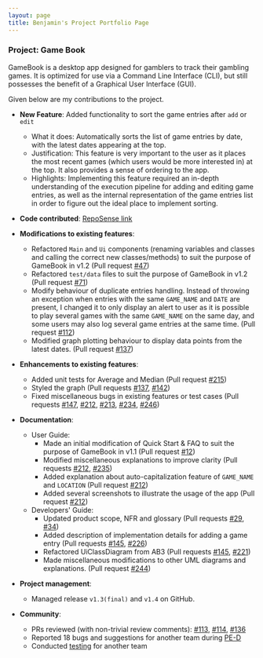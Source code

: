 ```yaml
---
layout: page
title: Benjamin's Project Portfolio Page
---
```


### Project: Game Book

GameBook is a desktop app designed for gamblers to track their gambling games. It is optimized for use via a Command
Line Interface (CLI), but still possesses the benefit of a Graphical User Interface (GUI).

Given below are my contributions to the project.
* **New Feature**: Added functionality to sort the game entries after `add` or `edit`
  * What it does: Automatically sorts the list of game entries by date, with the latest dates appearing at the top.
  * Justification: This feature is very important to the user as it places the most recent games (which users would be
    more interested in) at the top. It also provides a sense of ordering to the app.
  * Highlights: Implementing this feature required an in-depth understanding of the execution pipeline for adding and
    editing game entries, as well as the internal representation of the game entries list in order to figure out the 
    ideal place to implement sorting.
  
* **Code contributed**: [RepoSense link](https://nus-cs2103-ay2122s1.github.io/tp-dashboard/?search=benjaminlhr&sort=groupTitle&sortWithin=title&timeframe=commit&mergegroup=&groupSelect=groupByAuthors&breakdown=true&checkedFileTypes=docs~functional-code~test-code~other&since=2021-09-17&tabOpen=true&tabType=zoom&tabAuthor=BenjaminLHR&tabRepo=AY2122S1-CS2103T-W13-3%2Ftp%5Bmaster%5D&authorshipIsMergeGroup=false&authorshipFileTypes=docs~functional-code~test-code~other&authorshipIsBinaryFileTypeChecked=false&zA=BenjaminLHR&zR=AY2122S1-CS2103T-W13-3%2Ftp%5Bmaster%5D&zACS=220.43386537126995&zS=2021-09-17&zFS=&zU=2021-11-04&zMG=false&zFTF=commit&zFGS=groupByRepos&zFR=false)

* **Modifications to existing features**:
  * Refactored `Main` and `Ui` components (renaming variables and classes and calling the correct new classes/methods) 
    to suit the purpose of GameBook in v1.2 (Pull request [\#47](https://github.com/AY2122S1-CS2103T-W13-3/tp/pull/47))
  * Refactored `test/data` files to suit the purpose of GameBook in v1.2 (Pull request [\#71](https://github.com/AY2122S1-CS2103T-W13-3/tp/pull/71))
  * Modify behaviour of duplicate entries handling. Instead of throwing an exception when entries with the same
    `GAME_NAME` and `DATE` are present, I changed it to only display an alert to user as it is possible to play
    several games with the same `GAME_NAME` on the same day, and some users may also log several game entries at the same time.
    (Pull request [\#112](https://github.com/AY2122S1-CS2103T-W13-3/tp/pull/112))
  * Modified graph plotting behaviour to display data points from the latest dates. (Pull request [\#137](https://github.com/AY2122S1-CS2103T-W13-3/tp/pull/137))
  
* **Enhancements to existing features**:
  * Added unit tests for Average and Median (Pull request [\#215](https://github.com/AY2122S1-CS2103T-W13-3/tp/pull/215))
  * Styled the graph (Pull requests [\#137](https://github.com/AY2122S1-CS2103T-W13-3/tp/pull/137), [\#142](https://github.com/AY2122S1-CS2103T-W13-3/tp/pull/142))
  * Fixed miscellaneous bugs in existing features or test cases (Pull requests [\#147](https://github.com/AY2122S1-CS2103T-W13-3/tp/pull/147),
    [\#212](https://github.com/AY2122S1-CS2103T-W13-3/tp/pull/212), [\#213](https://github.com/AY2122S1-CS2103T-W13-3/tp/pull/213), 
    [\#234](https://github.com/AY2122S1-CS2103T-W13-3/tp/pull/234), [\#246](https://github.com/AY2122S1-CS2103T-W13-3/tp/pull/246))

* **Documentation**:
  * User Guide:
    * Made an initial modification of Quick Start & FAQ to suit the purpose of GameBook in v1.1 (Pull request [\#12](https://github.com/AY2122S1-CS2103T-W13-3/tp/pull/12))
    * Modified miscellaneous explanations to improve clarity (Pull requests [\#212](https://github.com/AY2122S1-CS2103T-W13-3/tp/pull/212), [\#235](https://github.com/AY2122S1-CS2103T-W13-3/tp/pull/235))
    * Added explanation about auto-capitalization feature of `GAME_NAME` and `LOCATION` (Pull request [\#212](https://github.com/AY2122S1-CS2103T-W13-3/tp/pull/212))
    * Added several screenshots to illustrate the usage of the app (Pull request [\#212](https://github.com/AY2122S1-CS2103T-W13-3/tp/pull/212))
  * Developers' Guide:
    * Updated product scope, NFR and glossary (Pull requests [\#29](https://github.com/AY2122S1-CS2103T-W13-3/tp/pull/29), [\#34](https://github.com/AY2122S1-CS2103T-W13-3/tp/pull/34))
    * Added description of implementation details for adding a game entry (Pull requests [\#145](https://github.com/AY2122S1-CS2103T-W13-3/tp/pull/145), [\#226](https://github.com/AY2122S1-CS2103T-W13-3/tp/pull/226))
    * Refactored UiClassDiagram from AB3 (Pull requests [\#145](https://github.com/AY2122S1-CS2103T-W13-3/tp/pull/145), [\#221](https://github.com/AY2122S1-CS2103T-W13-3/tp/pull/221))
    * Made miscellaneous modifications to other UML diagrams and explanations. (Pull request [\#244](https://github.com/AY2122S1-CS2103T-W13-3/tp/pull/244))
* **Project management**:
  * Managed release `v1.3(final)` and `v1.4` on GitHub.

* **Community**:
  * PRs reviewed (with non-trivial review comments): [\#113](https://github.com/AY2122S1-CS2103T-W13-3/tp/pull/113), [\#114](https://github.com/AY2122S1-CS2103T-W13-3/tp/pull/114), [\#136](https://github.com/AY2122S1-CS2103T-W13-3/tp/pull/136)
  * Reported 18 bugs and suggestions for another team during [PE-D](https://github.com/BenjaminLHR/ped/issues)
  * Conducted [testing](https://github.com/AY2122S1-CS2103-F10-4/tp/issues?q=is%3Aissue+is%3Aclosed+author%3ABenjaminLHR) for another team
